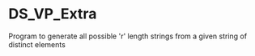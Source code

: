 # DS_VP_Extra
Program to generate all possible 'r' length strings from a given string of distinct elements
